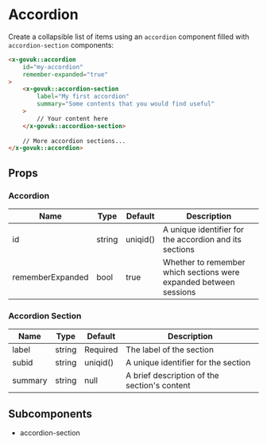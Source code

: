 # Accordion

Create a collapsible list of items using an `accordion` component filled with `accordion-section` components:

```html
<x-govuk::accordion
    id="my-accordion"
    remember-expanded="true"
>
    <x-govuk::accordion-section
        label="My first accordion"
        summary="Some contents that you would find useful"
    >
        // Your content here
    </x-govuk::accordion-section>
    
    // More accordion sections...
</x-govuk::accordion>

```

## Props

### Accordion

| Name             | Type   | Default  | Description                                                       |
|------------------|--------|----------|-------------------------------------------------------------------|
| id               | string | uniqid() | A unique identifier for the accordion and its sections            |
| rememberExpanded | bool   | true     | Whether to remember which sections were expanded between sessions |

### Accordion Section

| Name     | Type   | Default  | Description                                  |
|----------|--------|----------|----------------------------------------------|
| label    | string | Required | The label of the section                     |
| subid    | string | uniqid() | A unique identifier for the section          |
| summary  | string | null     | A brief description of the section's content |

## Subcomponents

* accordion-section
